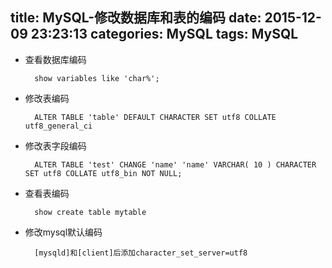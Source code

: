 title: MySQL-修改数据库和表的编码
date: 2015-12-09 23:23:13
categories: MySQL
tags: MySQL
---
* 查看数据库编码 

		show variables like 'char%';

* 修改表编码 

		ALTER TABLE 'table' DEFAULT CHARACTER SET utf8 COLLATE utf8_general_ci

* 修改表字段编码 

		ALTER TABLE 'test' CHANGE 'name' 'name' VARCHAR( 10 ) CHARACTER SET utf8 COLLATE utf8_bin NOT NULL;

* 查看表编码 
	
		show create table mytable

* 修改mysql默认编码

		[mysqld]和[client]后添加character_set_server=utf8



